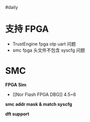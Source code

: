 #daily

# 支持 FPGA

- TrustEngine fpga otp uart 问题
- smc fpga 头文件不包含 syscfg 问题

# SMC

**FPGA Sim**

- [[Nor Flash FPGA DBG]] 4.5~6

**smc addr mask & match syscfg**

**dft support**
